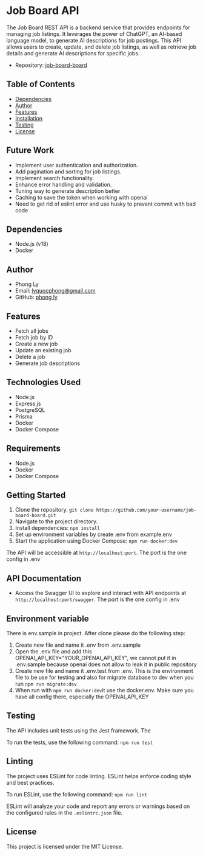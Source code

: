# Job Board API

The Job Board REST API is a backend service that provides endpoints for managing job listings. It leverages the power of ChatGPT, an AI-based language model, to generate AI descriptions for job postings. This API allows users to create, update, and delete job listings, as well as retrieve job details and generate AI descriptions for specific jobs.

- Repository: [job-board-board](https://github.com/lyquocphong/job-board-api)

## Table of Contents

- [Dependencies](##dependencies)
- [Author](##author)
- [Features](#features)
- [Installation](#installation)
- [Testing](##testing)
- [License](#license)

## Future Work

- Implement user authentication and authorization.
- Add pagination and sorting for job listings.
- Implement search functionality.
- Enhance error handling and validation.
- Tuning way to generate description better
- Caching to save the token when working with openai
- Need to get rid of eslint error and use husky to prevent commit with bad code

## Dependencies

-   Node.js (v18)
-   Docker

## Author

- Phong Ly
- Email: lyquocphong@gmail.com
- GitHub: [phong ly](https://github.com/lyquocphong)

## Features

- Fetch all jobs
- Fetch job by ID
- Create a new job
- Update an existing job
- Delete a job
- Generate job descriptions

## Technologies Used

- Node.js
- Express.js
- PostgreSQL
- Prisma
- Docker
- Docker Compose

## Requirements

- Node.js
- Docker
- Docker Compose

## Getting Started

1. Clone the repository. `git clone https://github.com/your-username/job-board-board.git`
2. Navigate to the project directory.
3. Install dependencies: `npm install`
4. Set up environment variables by create .env from example.env
5. Start the application using Docker Compose: `npm run docker:dev`

The API will be accessible at `http://localhost:port`. The port is the one config in .env

## API Documentation

- Access the Swagger UI to explore and interact with API endpoints at `http://localhost:port/swagger`. The port is the one config in .env

## Environment variable

There is env.sample in project. After clone please do the following step:

1. Create new file and name it .env from .env.sample
2. Open the .env file and add this OPENAI_API_KEY="YOUR_OPENAI_API_KEY", we cannot put it in .env.sample because openai does not allow to leak it in public repository
3. Create new file and name it .env.test from .env. This is the environment file to be use for testing and also for migrate database to dev when you run `npm run migrate:dev`
4. When run with `npm run docker:dev`it use the docker.env. Make sure you have all config there, especially the OPENAI_API_KEY

## Testing

The API includes unit tests using the Jest framework. The 

To run the tests, use the following command: `npm run test`


## Linting

The project uses ESLint for code linting. ESLint helps enforce coding style and best practices.

To run ESLint, use the following command: `npm run lint`

ESLint will analyze your code and report any errors or warnings based on the configured rules in the `.eslintrc.json` file.

## License

This project is licensed under the MIT License.
